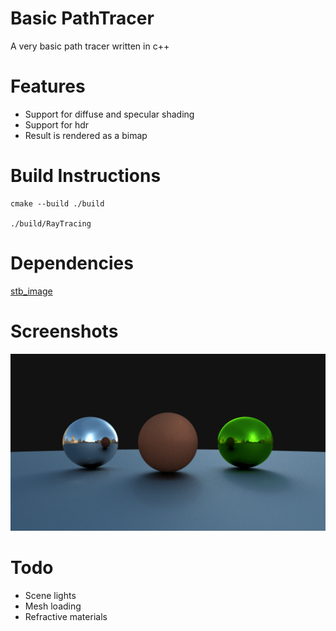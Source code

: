 # Basic PathTracer
A very basic path tracer written in c++

# Features
- Support for diffuse and specular shading
- Support for hdr
- Result is rendered as a bimap

# Build Instructions
```
cmake --build ./build

./build/RayTracing
```

# Dependencies
[stb_image](https://github.com/nothings/stb/blob/master/stb_image.h)

# Screenshots
![](https://github.com/Gamma-001/PathTracer/blob/main/results/result%20(1).png)

# Todo
- Scene lights
- Mesh loading
- Refractive materials
